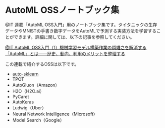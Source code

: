 # AutoML OSSノートブック集

@IT 連載「AutoML OSS入門」用のノートブック集です。タイタニックの生存データやMNISTの手書き数字データをAutoMLで予測する実装方法を学習することができます。詳細に関しては、以下の記事を参照してください。

[@IT AutoML OSS入門（1）機械学習モデル構築作業の煩雑さを解消する「AutoML」とは――歴史、動向、利用のメリットを整理する](https://www.atmarkit.co.jp/ait/articles/2107/02/news006.html)

この連載で紹介するOSSは以下です。

 - [auto-sklearn](https://github.com/aiq2020-tw/automl-notebooks/blob/main/02_auto-sklearn/auto-sklearn_Titanic.ipynb)
 - TPOT
 - AutoGluon（Amazon）
 - H2O（H2O.ai）
 - PyCaret
 - AutoKeras
 - Ludwig（Uber）
 - Neural Network Intelligence（Microsoft）
 - Model Search（Google）
